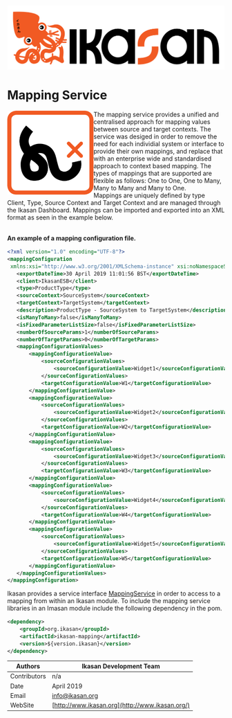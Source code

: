 ![Problem Domain](../developer/docs/quickstart-images/Ikasan-title-transparent.png)
# Mapping Service
<img src="../developer/docs/quickstart-images/mapping.gif" width="200px" align="left">
The mapping service provides a unified and centralised approach for mapping values between source and target contexts. The service was desiged in order to 
remove the need for each individial system or interface to provide their own mappings, and replace that with an enterprise wide and standardised approach to
context based mapping. The types of mappings that are supported are flexible as follows: One to One, One to Many, Many to Many and Many to One.<br/>
Mappings are uniquely defined by type Client, Type, Source Context and Target Context and are managed through the Ikasan Dashboard. Mappings
can be imported and exported into an XML format as seen in the example below. 
<br/>
<br/>

**An example of a mapping configuration file.**

 ```xml
<?xml version="1.0" encoding="UTF-8"?>
<mappingConfiguration
  xmlns:xsi="http://www.w3.org/2001/XMLSchema-instance" xsi:noNamespaceSchemaLocation="200">
    <exportDateTime>30 April 2019 11:01:56 BST</exportDateTime>
    <client>IkasanESB</client>
    <type>ProductType</type>
    <sourceContext>SourceSystem</sourceContext>
    <targetContext>TargetSystem</targetContext>
    <description>ProductType - SourceSystem to TargetSystem</description>
    <isManyToMany>false</isManyToMany>
    <isFixedParameterListSize>false</isFixedParameterListSize>
    <numberOfSourceParams>1</numberOfSourceParams>
    <numberOfTargetParams>0</numberOfTargetParams>
    <mappingConfigurationValues>
        <mappingConfigurationValue>
            <sourceConfigurationValues>
                <sourceConfigurationValue>Widget1</sourceConfigurationValue>
            </sourceConfigurationValues>
            <targetConfigurationValue>W1</targetConfigurationValue>
        </mappingConfigurationValue>
        <mappingConfigurationValue>
            <sourceConfigurationValues>
                <sourceConfigurationValue>Widget2</sourceConfigurationValue>
            </sourceConfigurationValues>
            <targetConfigurationValue>W2</targetConfigurationValue>
        </mappingConfigurationValue>
        <mappingConfigurationValue>
            <sourceConfigurationValues>
                <sourceConfigurationValue>Widget3</sourceConfigurationValue>
            </sourceConfigurationValues>
            <targetConfigurationValue>W3</targetConfigurationValue>
        </mappingConfigurationValue>
        <mappingConfigurationValue>
            <sourceConfigurationValues>
                <sourceConfigurationValue>Widget4</sourceConfigurationValue>
            </sourceConfigurationValues>
            <targetConfigurationValue>W4</targetConfigurationValue>
        </mappingConfigurationValue>
        <mappingConfigurationValue>
            <sourceConfigurationValues>
                <sourceConfigurationValue>Widget5</sourceConfigurationValue>
            </sourceConfigurationValues>
            <targetConfigurationValue>W5</targetConfigurationValue>
        </mappingConfigurationValue>
    </mappingConfigurationValues>
</mappingConfiguration>
```

Ikasan provides a service interface [MappingService](ikasaneip/spec/service/mapping/src/main/java/org/ikasan/spec/mapping/MappingService.java) in order to access
to a mapping from within an Ikasan module. To include the mapping service libraries in an Imasan module include the following dependency in the pom.

```xml
<dependency>
    <groupId>org.ikasan</groupId>
    <artifactId>ikasan-mapping</artifactId>
    <version>${version.ikasan}</version>
</dependency>
```

| Authors | Ikasan Development Team |
| --- | --- |
| Contributors | n/a |
| Date | April 2019 |
| Email | info@ikasan.org |
| WebSite | [http://www.ikasan.org](http://www.ikasan.org/) |